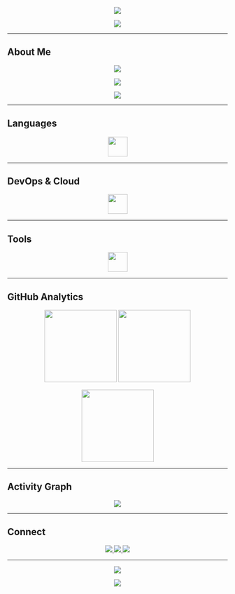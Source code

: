 <!-- 🕶️ JILL RAVALIYA | Hacker Terminal DevOps README -->

<!-- Animated Header Banner -->
<p align="center">
  <img src="https://capsule-render.vercel.app/api?type=rect&color=0:000000,100:111111&height=180&section=header&text=JILL%20RAVALIYA&fontSize=45&fontColor=00fff7&animation=fadeIn&fontAlignY=38&desc=DevOps%20Engineer%20%7C%20Cloud%20Automation%20%7C%20Infrastructure%20as%20Code&descAlignY=58&descAlign=50&descSize=15" />
</p>

<!-- Typing Console Animation -->
<p align="center">
  <img src="https://readme-typing-svg.herokuapp.com?font=Fira+Code&weight=600&size=22&duration=3000&pause=800&color=00FFF7&center=true&vCenter=true&width=700&lines=DevOps+Engineer;Cloud+Automation;Infrastructure+as+Code;Continuous+Delivery;Zero+Downtime+Deployments" />
</p>

---

## About Me

<!-- Simulated terminal typing -->
<p align="center">
  <img src="https://readme-typing-svg.herokuapp.com?font=Fira+Code&size=22&duration=2500&pause=700&color=00FFF7&center=true&vCenter=true&width=750&lines=$+whoami;Jill+Ravaliya+-+DevOps+Engineer;$+cat+mission.txt;Automate+everything+%7C+Build+reliable+clouds+%7C+Never+stop+learning;$+uptime;Currently+crafting+CI%2FCD+pipelines+and+cloud+automation..." />
</p>

<!-- Terminal-style output -->
<p align="center">
  <img src="https://capsule-render.vercel.app/api?type=rect&color=0:000000,100:0c0c0c&height=140&section=header&text=%3E%20Initializing%20Profile...%20OK%0A%3E%20Loading%20Cloud%20Environment...%20AWS%2C%20Azure%20%0A%3E%20Deploying%20Containers...%20Docker%20%7C%20Kubernetes%20%0A%3E%20Running%20Infrastructure%20as%20Code...%20Terraform%0A%3E%20System%20Status%3A%20ACTIVE&fontSize=15&fontColor=00FFF7&animation=fadeIn&fontAlign=35&descAlign=60" />
</p>

<!-- Profile stats widget -->
<p align="center">
  <img src="https://github-widgetbox.vercel.app/api/profile?username=jillravaliya&data=followers,repositories,stars,commits&theme=darkmode" />
</p>

---

## Languages

<p align="center">
  <img src="https://skillicons.dev/icons?i=python,bash,js" height="45"/>
</p>

---

## DevOps & Cloud

<p align="center">
  <img src="https://skillicons.dev/icons?i=docker,kubernetes,aws,azure,terraform,jenkins,linux" height="45"/>
</p>

---

## Tools

<p align="center">
  <img src="https://skillicons.dev/icons?i=git,github,vscode,postman,powershell" height="45"/>
</p>

---

## GitHub Analytics

<p align="center">
  <img src="https://github-readme-stats.vercel.app/api?username=jillravaliya&show_icons=true&theme=tokyonight&hide_border=true&bg_color=00000000&title_color=00fff7&text_color=ffffff" height="165"/>
  <img src="https://github-readme-streak-stats.herokuapp.com/?user=jillravaliya&theme=tokyonight&hide_border=true&background=00000000&stroke=00fff7&ring=00fff7&fire=00fff7&currStreakLabel=00fff7" height="165"/>
</p>

<p align="center">
  <img src="https://github-readme-stats.vercel.app/api/top-langs/?username=jillravaliya&layout=compact&theme=tokyonight&hide_border=true&bg_color=00000000&title_color=00fff7&text_color=ffffff" height="165"/>
</p>

---

## Activity Graph

<p align="center">
  <img src="https://github-readme-activity-graph.vercel.app/graph?username=jillravaliya&theme=github-compact&hide_border=true&bg_color=000000&color=00fff7&line=00fff7&point=ffffff&area=true" />
</p>

---

## Connect

<p align="center">
  <a href="https://jillravaliya.github.io">
    <img src="https://img.shields.io/badge/Portfolio-000000?style=for-the-badge&logo=vercel&logoColor=00fff7&labelColor=0d0d0d"/>
  </a>
  <a href="https://www.linkedin.com/in/jill-ravaliya-684a98264">
    <img src="https://img.shields.io/badge/LinkedIn-000000?style=for-the-badge&logo=linkedin&logoColor=00fff7&labelColor=0d0d0d"/>
  </a>
  <a href="mailto:jillahir9999@gmail.com">
    <img src="https://img.shields.io/badge/Email-000000?style=for-the-badge&logo=gmail&logoColor=00fff7&labelColor=0d0d0d"/>
  </a>
</p>

---

<p align="center">
  <img src="https://readme-typing-svg.herokuapp.com?font=Fira+Code&weight=600&size=18&duration=3200&pause=1000&color=00FFF7&center=true&vCenter=true&width=650&lines=The+best+way+to+predict+the+future+is+to+create+it."/>
</p>

<p align="center">
  <img src="https://capsule-render.vercel.app/api?type=waving&color=0:000000,100:00fff7&height=90&section=footer"/>
</p>
